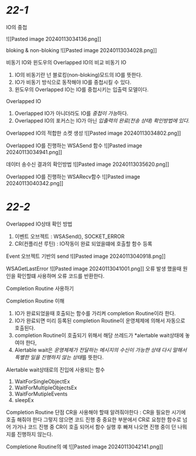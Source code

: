 
# *22-1*

IO의 중첩

![[Pasted image 20240113034136.png]]

bloking & non-bloking
![[Pasted image 20240113034028.png]]


비동기 IO와 윈도우의 Overlapped IO의 비교
비동기 IO
1. IO의 비동기란 넌 블로킹(non-bloking)모드의 IO를 뜻한다.
2. IO가 비동기 방식으로 동작해야 IO를 중첩시킬 수 있다.
3. 윈도우의 Overlapped IO는 IO를 중첩시키는 입출력 모델이다.

Overlapped IO
1. Overlapped IO가 아니더라도 IO를 *중첩이 가능*하다.
2. Overlapped IO의 포커스는 IO가 아닌 *입출력의 완료(전송 상태) 확인방법에 있다.*


Overlapped IO의 적합한 소켓 생성
![[Pasted image 20240113034802.png]]

Overlapped IO를 진행하는 WSASend 함수
![[Pasted image 20240113034941.png]]

데이터 송수신 결과의 확인방법
![[Pasted image 20240113035620.png]]

Overlapped IO를 진행하는 WSARecv함수
![[Pasted image 20240113040342.png]]



# *22-2*

Overlapped IO상태 확인 방법
1. 이벤트 오브젝트 : WSASend(), SOCKET_ERROR
2. CR(컨플리션 루틴) : IO작동이 완료 되었을떄에 호출할 함수 등록

Event 오브젝트 기반의 send
![[Pasted image 20240113040918.png]]


WSAGetLastError
![[Pasted image 20240113041001.png]]
오류 발생 했을때 원인을 확인할떄 사용하며 오류 코드를 반환한다.

Completion Routine 사용하기

Completion Routine 이해
1. IO가 완료되었을때 호출되는 함수를 가리켜 completion Routine이라 한다.
2. IO가 완료되면 미리 등록된  completion Routine이 운영체제에 의해서 자동으로 호출된다.
3. completion Routine이 호출되기 위해서 해당 쓰레드가 *alertable wait상태에 놓여야 한다,
4. Alertable wait은 *운영체제가 전달하는 메시지의 수신이 가능한 상태 다시 말해서 특별한 일을 진행하지 않는 상태*를 뜻한다.

Alertable wait상태로의 진입에 사용되는 함수
1. WaitForSingleObjectEx
2. WaitForMultipleObjectsEx
3. WaitForMutipleEvents
4. sleepEx


Completion Routine 단점
CR을 사용해야 할때 알려줘야한다 : 
CR을 필요한 시기에 호출 해줘야 한다 그렇지 않으면 코드 진행 중 중요한 부분에서 CR로 요청한 함수로 넘어 가거나 코드 진행 중 CR이 호출 되어서 함수 실행 후 빠져 나오면 진행 중이 던 나뭐지를 진행하지 않는다.

Completione Routine의 예
![[Pasted image 20240113042141.png]]
